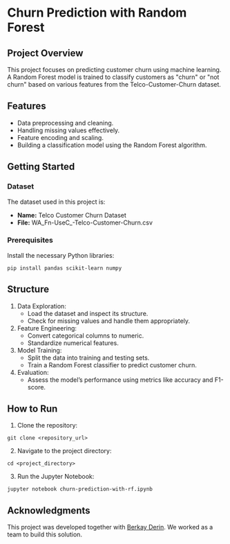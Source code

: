 # Churn Prediction with Random Forest
## Project Overview
This project focuses on predicting customer churn using machine learning. A Random Forest model is trained to classify customers as "churn" or "not churn" based on various features from the Telco-Customer-Churn dataset.

## Features
- Data preprocessing and cleaning.
- Handling missing values effectively.
- Feature encoding and scaling.
- Building a classification model using the Random Forest algorithm.


## Getting Started
### Dataset
The dataset used in this project is:
- **Name:** Telco Customer Churn Dataset
- **File:** WA_Fn-UseC_-Telco-Customer-Churn.csv

### Prerequisites
Install the necessary Python libraries:
```
pip install pandas scikit-learn numpy
```

## Structure
1. Data Exploration:
    - Load the dataset and inspect its structure.
    - Check for missing values and handle them appropriately.
2. Feature Engineering:
    - Convert categorical columns to numeric.
    - Standardize numerical features.
3. Model Training:
    - Split the data into training and testing sets.
    - Train a Random Forest classifier to predict customer churn.
4. Evaluation:
    - Assess the model’s performance using metrics like accuracy and F1-score.


## How to Run
1. Clone the repository:
```
git clone <repository_url>
```
2. Navigate to the project directory:
```
cd <project_directory>
```
3. Run the Jupyter Notebook:
```
jupyter notebook churn-prediction-with-rf.ipynb
```


## Acknowledgments
This project was developed together with [Berkay Derin](https://github.com/berkayderin). We worked as a team to build this solution.

